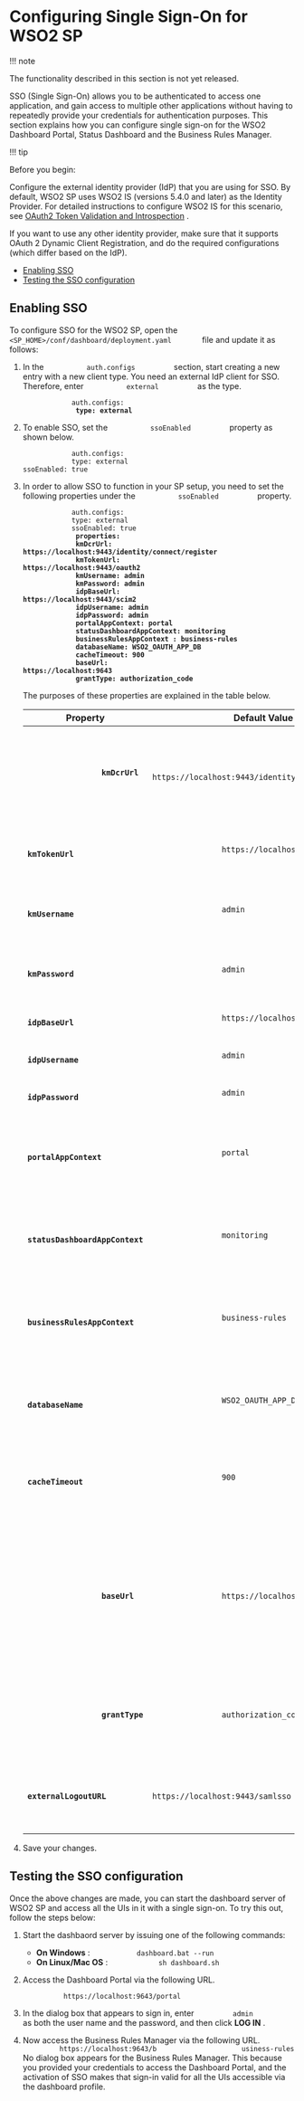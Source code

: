 # Configuring Single Sign-On for WSO2 SP

!!! note

The functionality described in this section is not yet released.


SSO (Single Sign-On) allows you to be authenticated to access one
application, and gain access to multiple other applications without
having to repeatedly provide your credentials for authentication
purposes. This section explains how you can configure single sign-on for
the WSO2 Dashboard Portal, Status Dashboard and the Business Rules
Manager.

!!! tip

Before you begin:

Configure the external identity provider (IdP) that you are using for
SSO. By default, WSO2 SP uses WSO2 IS (versions 5.4.0 and later) as the
Identity Provider. For detailed instructions to configure WSO2 IS for
this scenario, see [OAuth2 Token Validation and
Introspection](http://docs.wso2.com/identity-server/OAuth2%20Token%20Validation%20and%20Introspection)
.

If you want to use any other identity provider, make sure that it
supports OAuth 2 Dynamic Client Registration, and do the required
configurations (which differ based on the IdP).


  

-   [Enabling SSO](#ConfiguringSingleSign-OnforWSO2SP-EnablingSSO)
-   [Testing the SSO
    configuration](#ConfiguringSingleSign-OnforWSO2SP-TestingtheSSOconfiguration)

  

## Enabling SSO

To configure SSO for the WSO2 SP, open the
`         <SP_HOME>/conf/dashboard/deployment.yaml        ` file and
update it as follows:

1.  In the `           auth.configs          ` section, start creating a
    new entry with a new client type. You need an external IdP client
    for SSO. Therefore, enter `           external          ` as the
    type.

    `             auth.configs:            `  
    **`              type: external             `**

2.  To enable SSO, set the `           ssoEnabled          ` property as
    shown below.

    `             auth.configs:            `  
    `             type: external                                        ssoEnabled: true                         `

3.  In order to allow SSO to function in your SP setup, you need to set
    the following properties under the `           ssoEnabled          `
    property.

    `             auth.configs:            `  
    `             type: external            `  
    `             ssoEnabled: true            `  
    **`              properties:             `**  
    **`              kmDcrUrl:                             https://localhost:9443/identity/connect/register                           `**  
    **`              kmTokenUrl:                             https://localhost:9443/oauth2                           `**  
    **`              kmUsername: admin             `**  
    **`              kmPassword: admin             `**  
    **`              idpBaseUrl:                             https://localhost:9443/scim2                           `**  
    **`              idpUsername: admin             `**  
    **`              idpPassword: admin             `**  
    **`              portalAppContext: portal             `**  
    **`              statusDashboardAppContext: monitoring             `**  
    **`              businessRulesAppContext : business-rules             `**  
    **`              databaseName: WSO2_OAUTH_APP_DB             `**  
    **`              cacheTimeout: 900             `**  
    **`              baseUrl:                             https://localhost:9643                           `**  
    **`              grantType: authorization_code             `**

    The purposes of these properties are explained in the table below.

    <table>
    <thead>
    <tr class="header">
    <th>Property</th>
    <th>Default Value</th>
    <th>Description</th>
    </tr>
    </thead>
    <tbody>
    <tr class="odd">
    <td><strong><code>                kmDcrUrl               </code></strong></td>
    <td><code>               https://localhost:9443/identity/connect/register              </code></td>
    <td>The Dynamic Client Registration (DCR) endpoint of the key manager in the IdP.</td>
    </tr>
    <tr class="even">
    <td><strong><code>                kmTokenUrl               </code></strong></td>
    <td><code>               https://localhost:9443/oauth2              </code></td>
    <td>The token endpoint of the key manager in the IdP.</td>
    </tr>
    <tr class="odd">
    <td><strong><code>                kmUsername               </code></strong></td>
    <td><code>               admin              </code></td>
    <td>The username for the key manager in the IdP.</td>
    </tr>
    <tr class="even">
    <td><strong><code>                kmPassword               </code></strong></td>
    <td><code>               admin              </code></td>
    <td>The password for the key manager in the IdP.</td>
    </tr>
    <tr class="odd">
    <td><strong><code>                idpBaseUrl               </code></strong></td>
    <td><code>               https://localhost:9443/scim2              </code></td>
    <td>The SCIM2 endpoint of the IdP.</td>
    </tr>
    <tr class="even">
    <td><strong><code>                idpUsername               </code></strong></td>
    <td><code>               admin              </code></td>
    <td>The username for the IdP.</td>
    </tr>
    <tr class="odd">
    <td><strong><code>                idpPassword               </code></strong></td>
    <td><code>               admin              </code></td>
    <td>The password for the IdP.</td>
    </tr>
    <tr class="even">
    <td><strong><code>                portalAppContext               </code></strong></td>
    <td><code>               portal              </code></td>
    <td>The application context of the Dashboard Portal application in WSO2 SP.</td>
    </tr>
    <tr class="odd">
    <td><strong><code>                statusDashboardAppContext               </code></strong></td>
    <td><code>               monitoring              </code></td>
    <td>The application context of the Status Dashboard application in WSO2 SP.</td>
    </tr>
    <tr class="even">
    <td><strong><code>                businessRulesAppContext               </code></strong></td>
    <td><code>               business-rules              </code></td>
    <td>The application context of the Business Rules application in WSO2 SP.</td>
    </tr>
    <tr class="odd">
    <td><strong><code>                databaseName               </code></strong></td>
    <td><code>               WSO2_OAUTH_APP_DB              </code></td>
    <td>The application context of the Business Rules application in WSO2 SP.</td>
    </tr>
    <tr class="even">
    <td><strong><code>                cacheTimeout               </code></strong></td>
    <td><code>               900              </code></td>
    <td>The cache timeout for the validity period of the token in seconds.</td>
    </tr>
    <tr class="odd">
    <td><strong><code>                baseUrl               </code></strong></td>
    <td><code>               https://localhost:9643              </code></td>
    <td><p>The base URL to which the token should be redirected after the code returned</p>
    <p>from the <strong>Authorization Code</strong> grant type is used to get the token.</p></td>
    </tr>
    <tr class="even">
    <td><strong><code>                grantType               </code></strong></td>
    <td><code>               authorization_code              </code></td>
    <td>The grant type used in the OAuth application token request.</td>
    </tr>
    <tr class="odd">
    <td><strong><code>                externalLogoutURL               </code></strong></td>
    <td><code>                               https://localhost:9443/samlsso                             </code></td>
    <td>The URL via which you can llog out from the external IDP provider side in the SSO.</td>
    </tr>
    </tbody>
    </table>

4.  Save your changes.

## Testing the SSO configuration

Once the above changes are made, you can start the dashboard server of
WSO2 SP and access all the UIs in it with a single sign-on. To try this
out, follow the steps below:

1.  Start the dashbaord server by issuing one of the following commands:
    -   **On Windows** : `            dashboard.bat --run           `
    -   **On Linux/Mac OS** : `             sh dashboard.sh            `

2.  Access the Dashboard Portal via the following URL.  

    `           https://localhost:9643/portal                     `

3.  In the dialog box that appears to sign in, enter
    `          admin         ` as both the user name and the password,
    and then click **LOG IN** .
4.  Now access the Business Rules Manager via the following URL.  
    `          https://localhost:9643/b                     usiness-rules                              `  
    No dialog box appears for the Business Rules Manager. This because
    you provided your credentials to access the Dashboard Portal, and
    the activation of SSO makes that sign-in valid for all the UIs
    accessible via the dashboard profile.
